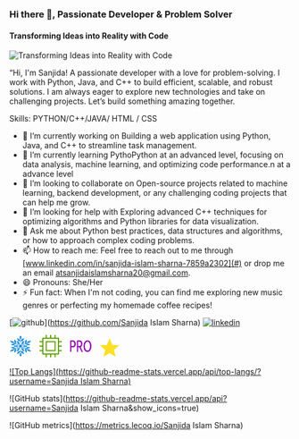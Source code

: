 ### Hi there 👋, Passionate Developer & Problem Solver
#### Transforming Ideas into Reality with Code
![Transforming Ideas into Reality with Code](https://arturssmirnovs.github.io/github-profile-readme-generator/images/banner.png)

“Hi, I'm Sanjida! A passionate developer with a love for problem-solving. I work with Python, Java, and C++ to build efficient, scalable, and robust solutions. I am always eager to explore new technologies and take on challenging projects. Let’s build something amazing together.

Skills: PYTHON/C++/JAVA/ HTML / CSS

- 🔭 I’m currently working on Building a web application using Python, Java, and C++ to streamline task management. 
- 🌱 I’m currently learning PythoPython at an advanced level, focusing on data analysis, machine learning, and optimizing code performance.n at a  advance level 
- 👯 I’m looking to collaborate on Open-source projects related to machine learning, backend development, or any challenging coding projects that can help me grow. 
- 🤔 I’m looking for help with Exploring advanced C++ techniques for optimizing algorithms and Python libraries for data visualization. 
- 💬 Ask me about Python best practices, data structures and algorithms, or how to approach complex coding problems. 
- 📫 How to reach me: Feel free to reach out to me through [www.linkedin.com/in/sanjida-islam-sharna-7859a2302](#) or drop me an email atsanjidaislamsharna20@gmail.com. 
- 😄 Pronouns: She/Her 
- ⚡ Fun fact: When I'm not coding, you can find me exploring new music genres or perfecting my homemade coffee recipes! 


[<img src='https://cdn.jsdelivr.net/npm/simple-icons@3.0.1/icons/github.svg' alt='github' height='40'>](https://github.com/Sanjida Islam Sharna)  [<img src='https://cdn.jsdelivr.net/npm/simple-icons@3.0.1/icons/linkedin.svg' alt='linkedin' height='40'>](https://www.linkedin.com/in/www.linkedin.com/in/sanjida-islam-sharna-7859a2302/)  

<a href='https://archiveprogram.github.com/'><img src='https://raw.githubusercontent.com/acervenky/animated-github-badges/master/assets/acbadge.gif' width='40' height='40'></a> <a href='https://docs.github.com/en/developers'><img src='https://raw.githubusercontent.com/acervenky/animated-github-badges/master/assets/devbadge.gif' width='40' height='40'></a> <a href='https://github.com/pricing'><img src='https://raw.githubusercontent.com/acervenky/animated-github-badges/master/assets/pro.gif' width='40' height='40'></a> <a href='https://stars.github.com/'><img src='https://raw.githubusercontent.com/acervenky/animated-github-badges/master/assets/starbadge.gif' width='35' height='35'></a> 

[![Top Langs](https://github-readme-stats.vercel.app/api/top-langs/?username=Sanjida Islam Sharna)](https://github.com/anuraghazra/github-readme-stats)

![GitHub stats](https://github-readme-stats.vercel.app/api?username=Sanjida Islam Sharna&show_icons=true)  

![GitHub metrics](https://metrics.lecoq.io/Sanjida Islam Sharna)  

